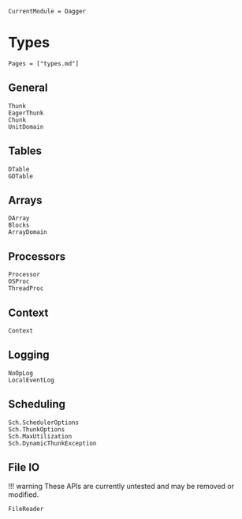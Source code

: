```@meta
CurrentModule = Dagger
```

# Types
```@index
Pages = ["types.md"]
```

## General
```@docs
Thunk
EagerThunk
Chunk
UnitDomain
```

## Tables
```@docs
DTable
GDTable
```

## Arrays
```@docs
DArray
Blocks
ArrayDomain
```

## Processors
```@docs
Processor
OSProc
ThreadProc
```

## Context
```@docs
Context
```

## Logging
```@docs
NoOpLog
LocalEventLog
```

## Scheduling
```@docs
Sch.SchedulerOptions
Sch.ThunkOptions
Sch.MaxUtilization
Sch.DynamicThunkException
```

## File IO

!!! warning
    These APIs are currently untested and may be removed or modified.

```@docs
FileReader
```
